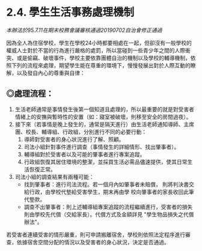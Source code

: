 # 2.4. 學生生活事務處理機制

_本辦法於95.7.11在期末校務會議審核通過20190702自治會修正通過_

因為全人為住宿學校，學生在學校24小時都要相處在一起，但卻沒有一般學校的權威人士對於不當的行為進行嚴格的處罰，所以當碰到一些青少年之間的人際衝突、或是偷竊、破壞事件，學校主要依靠團體自治的機制以及學校的輔導機制，依照下列的流程來處理，期望學生能在尊重的環境下，慢慢發展出對於人際互動的瞭解，以及發自內心的尊重與自律：

## ◎處理流程：

1. 生活老師通常是事情發生後第一個知道且處理的，所以最重要的就是對受害者情緒上的安撫與暫時性的安置（如：寢室被破壞，則移至安全的房間過夜）。
2. 接下來（若事情是晚上發生的，通常是隔天進行）由生活老師通知導師、主席團、校長、輔導組、行政組，分別進行不同的必要行動：
   1. 導師對受害者的身心狀況進行了解、照顧。
   2. 司法小組針對事件進行調查（事情發生的詳細情形、找出肇事者）。
   3. 輔導組對於受害者以及可能的肇事者進行專案追蹤。
   4. 行政組恢復其居住環境的整潔，並採買生活必需品儘速提供，使其日常生活恢復正常。
3. 司法小組的調查結果有兩種可能：
   * 找到肇事者：進行司法流程。若一個月內如肇事者未賠償， 則將判決書交給行政，由學校代墊給受害學生，期末再由學 校向肇事者的家長收回此筆代墊款。
   * 調查不出肇事者：則上述輔導組專案追蹤的流程繼續進行，受害者的損失則由學校先代償（交給家長）。代償方式及金額詳見 "學生物品損失之代償辦法"。

若受害者連續受害的情形嚴重，則可申請搬離宿舍，學校則依照法定程序進行審查，依據宿舍空間分配的情況以及受害者的身心狀況，決定是否通過。

